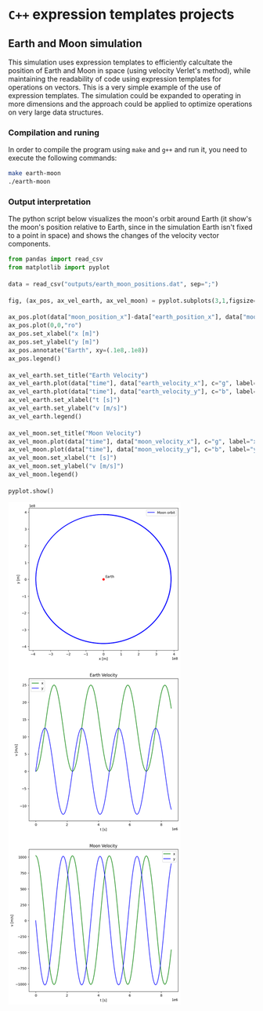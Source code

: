 # `C++` expression templates projects
## Earth and Moon simulation
This simulation uses expression templates to efficiently calcultate the position of Earth and Moon in space (using velocity Verlet's method),
while maintaining the readability of code using expression templates for operations on vectors.
This is a very simple example of the use of expression templates. The simulation could be expanded to operating in more dimensions
and the approach could be applied to optimize operations on very large data structures.
### Compilation and runing
In order to compile the program using `make` and `g++` and run it, you need to execute the following commands:
```bash
make earth-moon
./earth-moon
```
### Output interpretation
The python script below visualizes the moon's orbit around Earth (it show's the moon's position relative to Earth, since in the simulation Earth isn't fixed to a point in space) and shows the changes of the velocity vector components.


```python
from pandas import read_csv
from matplotlib import pyplot

data = read_csv("outputs/earth_moon_positions.dat", sep=";")

fig, (ax_pos, ax_vel_earth, ax_vel_moon) = pyplot.subplots(3,1,figsize=(8,26))

ax_pos.plot(data["moon_position_x"]-data["earth_position_x"], data["moon_position_y"]-data["earth_position_y"], c="b", label="Moon orbit")
ax_pos.plot(0,0,"ro")
ax_pos.set_xlabel("x [m]")
ax_pos.set_ylabel("y [m]")
ax_pos.annotate("Earth", xy=(.1e8,.1e8))
ax_pos.legend()

ax_vel_earth.set_title("Earth Velocity")
ax_vel_earth.plot(data["time"], data["earth_velocity_x"], c="g", label="x")
ax_vel_earth.plot(data["time"], data["earth_velocity_y"], c="b", label="y")
ax_vel_earth.set_xlabel("t [s]")
ax_vel_earth.set_ylabel("v [m/s]")
ax_vel_earth.legend()

ax_vel_moon.set_title("Moon Velocity")
ax_vel_moon.plot(data["time"], data["moon_velocity_x"], c="g", label="x")
ax_vel_moon.plot(data["time"], data["moon_velocity_y"], c="b", label="y")
ax_vel_moon.set_xlabel("t [s]")
ax_vel_moon.set_ylabel("v [m/s]")
ax_vel_moon.legend()

pyplot.show()
```


    
![png](README_files/README_1_0.png)
    


